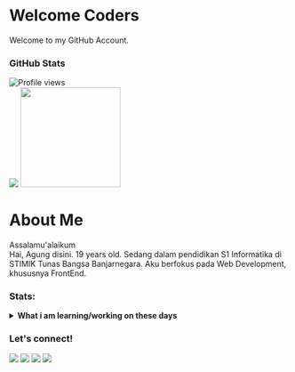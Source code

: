 # Welcome Coders
Welcome to my GitHub Account.

### GitHub Stats
![Profile views](https://gpvc.arturio.dev/prazzdev) <br>
<img src="https://github-readme-stats.vercel.app/api?username=prazzdev&hide=contribs,prs&show_icons=true&hide_border=true&title_color=000" />
<img src="https://github-readme-stats.vercel.app/api/top-langs/?username=prazzdev&layout=compact" height=180 />

# About Me
Assalamu'alaikum <br>
Hai, Agung disini. 19 years old. Sedang dalam pendidikan S1 Informatika di STIMIK Tunas Bangsa Banjarnegara. Aku berfokus pada Web Development, khususnya FrontEnd.

### Stats:
<details>
 <summary><strong>What i am learning/working on these days</strong></summary>
    - 🔭 I’m currently working on PRAZZDEV </br>
    - 🌱 I’m currently learning PHP, JavaScript and all about Web Development </br>
    - 💬 Ask me about anything.</br>
    - 📫 How to reach me: <a href="mailto:prazzid31@gmail.com">Email me!</a>  </br>
</details>

### Let's connect!
<p>
    <a href="https://prazzdev.rf.gd" target="blank"><img src="https://img.shields.io/badge/Website-PRAZZDEV-green?" /></a>
    <a href="https://linkedin.com/agungpraz31" target="blank"><img src="https://img.shields.io/badge/Agung_Prasetyo-30302f?style=flat&logo=linkedin" /></a>
    <a href="https://facebook.com/prazzdev" target="blank"><img src="https://img.shields.io/badge/Agung_Prasetyo-30302f?style=flat&logo=facebook" /></a>
    <a href="https://facebook.com/prazzdevwa.me/6282144424079" target="blank"><img src="https://img.shields.io/badge/Agung_Prasetyo-30302f?style=flat&logo=whatsapp" /></a>
</p>
